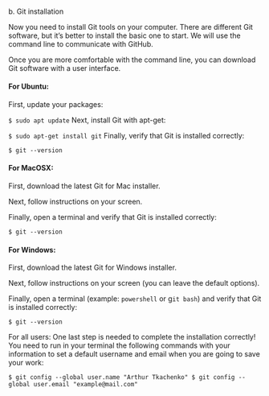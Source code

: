 ####
b. Git installation

Now you need to install Git tools on your computer. There are different Git software, but it’s better to install the basic one to start. We will use the command line to communicate with GitHub.

Once you are more comfortable with the command line, you can download Git software with a user interface.

#### For Ubuntu:
First, update your packages:

`$ sudo apt update`
Next, install Git with apt-get:

`$ sudo apt-get install git`
Finally, verify that Git is installed correctly:

`$ git --version`

#### For MacOSX:
First, download the latest Git for Mac installer.

Next, follow instructions on your screen.

Finally, open a terminal and verify that Git is installed correctly:

`$ git --version`

#### For Windows:
First, download the latest Git for Windows installer.

Next, follow instructions on your screen (you can leave the default options).


Finally, open a terminal (example: `powershell` or g`it bash`) and verify that Git is installed correctly:

`$ git --version`



For all users:
One last step is needed to complete the installation correctly! You need to run in your terminal the following commands with your information to set a default username and email when you are going to save your work:

`$ git config --global user.name "Arthur Tkachenko"
$ git config --global user.email "example@mail.com"`
